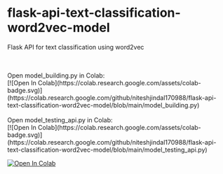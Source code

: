 # flask-api-text-classification-word2vec-model
Flask API for text classification using word2vec

<br>
<br>
Open model_building.py in Colab:
<br>
[![Open In Colab](https://colab.research.google.com/assets/colab-badge.svg)](https://colab.research.google.com/github/niteshjindal170988/flask-api-text-classification-word2vec-model/blob/main/model_building.py)



<br>
<br>
Open model_testing_api.py in Colab:
<br>
[![Open In Colab](https://colab.research.google.com/assets/colab-badge.svg)](https://colab.research.google.com/github/niteshjindal170988/flask-api-text-classification-word2vec-model/blob/main/model_testing_api.py)



[![Open In Colab](https://colab.research.google.com/assets/colab-badge.svg)](https://colab.research.google.com/github/niteshjindal170988/supervised-learning/blob/main/classification/decision-tree/decision-tree.ipynb)


